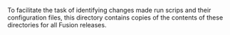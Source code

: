 To facilitate the task of identifying changes made run scrips and their configuration files,
this directory contains copies of the contents of these directories for all Fusion releases.

